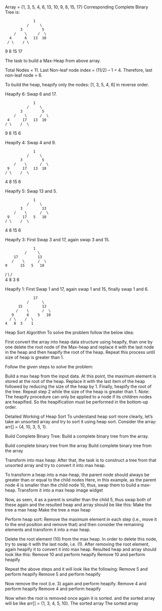 Array = {1, 3, 5, 4, 6, 13, 10, 9, 8, 15, 17}
Corresponding Complete Binary Tree is:

                 1
              /     \
           3         5
        /    \     /  \
      4      6   13  10
     / \    / \
   9   8  15 17

The task to build a Max-Heap from above array.

Total Nodes = 11.
Last Non-leaf node index = (11/2) – 1 = 4.
Therefore, last non-leaf node = 6.

To build the heap, heapify only the nodes: [1, 3, 5, 4, 6] in reverse order.

Heapify 6: Swap 6 and 17.

                 1
              /     \
           3         5
        /    \      /  \
     4      17   13  10
    / \    /  \
  9   8  15   6

Heapify 4: Swap 4 and 9.

                 1
              /     \
           3         5
        /    \      /  \
     9      17   13  10
    / \    /  \
  4   8  15   6

Heapify 5: Swap 13 and 5.

                 1
              /     \
           3         13
        /    \      /  \
     9      17   5   10
    / \    /  \
 4   8  15   6

Heapify 3: First Swap 3 and 17, again swap 3 and 15.

                 1
             /     \
        17         13
       /    \      /  \
    9      15   5   10
   / \    /  \
 4   8  3   6

Heapify 1: First Swap 1 and 17, again swap 1 and 15, finally swap 1 and 6.

                 17
              /      \
          15         13
         /    \      /  \
       9      6    5   10
      / \    /  \
    4   8  3    1

Heap Sort Algorithm
To solve the problem follow the below idea:

 First convert the array into heap data structure using heapify, than one by one delete the root node of the Max-heap and replace it with the last node in the heap and then heapify the root of the heap. Repeat this process until size of heap is greater than 1.

Follow the given steps to solve the problem:

Build a max heap from the input data. 
At this point, the maximum element is stored at the root of the heap. Replace it with the last item of the heap followed by reducing the size of the heap by 1. Finally, heapify the root of the tree. 
Repeat step 2 while the size of the heap is greater than 1.
Note: The heapify procedure can only be applied to a node if its children nodes are heapified. So the heapification must be performed in the bottom-up order.

Detailed Working of Heap Sort
To understand heap sort more clearly, let’s take an unsorted array and try to sort it using heap sort.
Consider the array: arr[] = {4, 10, 3, 5, 1}.

Build Complete Binary Tree: Build a complete binary tree from the array.

Build complete binary tree from the array
Build complete binary tree from the array

Transform into max heap: After that, the task is to construct a tree from that unsorted array and try to convert it into max heap.

To transform a heap into a max-heap, the parent node should always be greater than or equal to the child nodes
Here, in this example, as the parent node 4 is smaller than the child node 10, thus, swap them to build a max-heap.
Transform it into a max heap image widget

Now, as seen, 4 as a parent is smaller than the child 5, thus swap both of these again and the resulted heap and array should be like this:
Make the tree a max heap
Make the tree a max heap

Perform heap sort: Remove the maximum element in each step (i.e., move it to the end position and remove that) and then consider the remaining elements and transform it into a max heap.

Delete the root element (10) from the max heap. In order to delete this node, try to swap it with the last node, i.e. (1). After removing the root element, again heapify it to convert it into max heap.
Resulted heap and array should look like this:
Remove 10 and perform heapify
Remove 10 and perform heapify

Repeat the above steps and it will look like the following:
Remove 5 and perform heapify
Remove 5 and perform heapify

Now remove the root (i.e. 3) again and perform heapify.
Remove 4 and perform heapify
Remove 4 and perform heapify

Now when the root is removed once again it is sorted. and the sorted array will be like arr[] = {1, 3, 4, 5, 10}.
The sorted array
The sorted array
